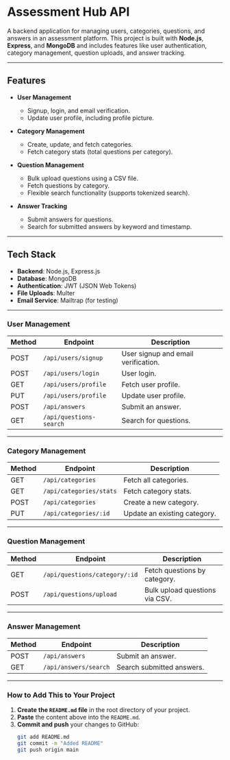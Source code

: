 # **Assessment Hub API**

A backend application for managing users, categories, questions, and answers in an assessment platform. This project is built with **Node.js**, **Express**, and **MongoDB** and includes features like user authentication, category management, question uploads, and answer tracking.

---

## **Features**

- **User Management**
  - Signup, login, and email verification.
  - Update user profile, including profile picture.
  
- **Category Management**
  - Create, update, and fetch categories.
  - Fetch category stats (total questions per category).

- **Question Management**
  - Bulk upload questions using a CSV file.
  - Fetch questions by category.
  - Flexible search functionality (supports tokenized search).
  
- **Answer Tracking**
  - Submit answers for questions.
  - Search for submitted answers by keyword and timestamp.

---

## **Tech Stack**

- **Backend**: Node.js, Express.js
- **Database**: MongoDB
- **Authentication**: JWT (JSON Web Tokens)
- **File Uploads**: Multer
- **Email Service**: Mailtrap (for testing)

---

### **User Management**

| Method | Endpoint                | Description                          |
|--------|-------------------------|--------------------------------------|
| POST   | `/api/users/signup`     | User signup and email verification.  |
| POST   | `/api/users/login`      | User login.                          |
| GET    | `/api/users/profile`    | Fetch user profile.                  |
| PUT    | `/api/users/profile`    | Update user profile.                 |
| POST   | `/api/answers`          | Submit an answer.                    |
| GET    | `/api/questions-search` | Search for questions.                |

---

### **Category Management**

| Method | Endpoint                | Description                     |
|--------|-------------------------|---------------------------------|
| GET    | `/api/categories`       | Fetch all categories.           |
| GET    | `/api/categories/stats` | Fetch category stats.           |
| POST   | `/api/categories`       | Create a new category.          |
| PUT    | `/api/categories/:id`   | Update an existing category.    |

---

### **Question Management**

| Method | Endpoint                        | Description                     |
|--------|---------------------------------|---------------------------------|
| GET    | `/api/questions/category/:id`   | Fetch questions by category.    |
| POST   | `/api/questions/upload`         | Bulk upload questions via CSV.  |

---

### **Answer Management**

| Method | Endpoint                | Description                     |
|--------|-------------------------|---------------------------------|
| POST   | `/api/answers`          | Submit an answer.               |
| GET    | `/api/answers/search`   | Search submitted answers.       |

---

### **How to Add This to Your Project**
1. **Create the `README.md` file** in the root directory of your project.
2. **Paste** the content above into the `README.md`.
3. **Commit and push** your changes to GitHub:
   ```bash
   git add README.md
   git commit -m "Added README"
   git push origin main